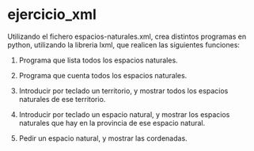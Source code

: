 # ejercicio_xml

Utilizando el fichero espacios-naturales.xml, crea distintos programas en python, utilizando la libreria lxml, que realicen las siguientes funciones:

1) Programa que lista todos los espacios naturales.

2) Programa que cuenta todos los espacios naturales.

3) Introducir por teclado un territorio, y mostrar todos los espacios naturales de ese territorio.

4) Introducir por teclado un espacio natural, y mostrar los espacios naturales que hay en la provincia de ese espacio natural.

5) Pedir un espacio natural, y mostrar las cordenadas.
